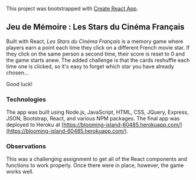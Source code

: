 This project was bootstrapped with [Create React App](https://github.com/facebook/create-react-app).

## Jeu de Mémoire : Les Stars du Cinéma Français

Built with React, *Les Stars du Cinéma Français* is a memory game where players earn a point each time they click on a different French movie star. If they click on the same person a second time, their score is reset to 0 and the game starts anew. The added challenge is that the cards reshuffle each time one is clicked, so it's easy to forget which star you have already chosen...

Good luck!

### Technologies

The app was built using Node.js, JavaScript, HTML, CSS, JQuery, Express, JSON, Bootstrap, React, and various NPM packages. The final app was deployed to Heroku at [https://blooming-island-60485.herokuapp.com/](https://blooming-island-60485.herokuapp.com/).

### Observations

This was a challenging assignment to get all of the React components and functions to work properly. Once there were in place, however, the game works well. 